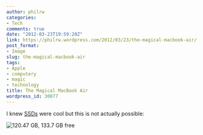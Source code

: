 ```yaml
---
author: philrw
categories:
- Tech
comments: true
date: "2012-03-23T19:59:20Z"
link: https://philrw.wordpress.com/2012/03/23/the-magical-macbook-air/
post_format:
- Image
slug: the-magical-macbook-air
tags:
- Apple
- computery
- magic
- technology
title: The Magical MacBook Air
wordpress_id: 30077
---
```


I knew [SSDs](http://en.wikipedia.org/wiki/Solid-state_drive) were cool but this is not actually possible:

![120.47 GB, 133.7 GB free](/images/Magical-SSD.jpg)
